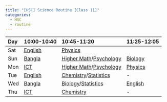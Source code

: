 ```yaml
---
title: "[HSC] Science Routine [Class 11]"
categories:
  - HSC
  - routine
---
```


|	Day 	|10:00-10:40  |10:45-11:20		                |11:25-12:05		|
|	:---	|	:---	      |	:---			                    |	:---			|
|	Sat		|[English]	  |[Physics]	                    |		|
|	Sun		|[Bangla]	    |[Higher Math]/[Psychology]     |[Biology]		|
|	Mon		|[ICT]		    |[Higher Math]/[Psychology]     |[Physics]			|
|	Tue		|[English]	  |[Chemistry]/[Statistics]		    |   -		|
|	Wed		|[Bangla]	    |[Biology]/[Statistics]	        |[English]			|
|	Thu		|[ICT]		    |[Chemistry]	                  |   -   |

[Bangla]: https://us04web.zoom.us/j/73162499099?pwd=S3dtU0g2Ylk2YXo5UlMvZm5RWEsydz09
[English]: https://us04web.zoom.us/j/78866341890?pwd=TFQrUldmbVQ5OFIvaVpld0grTDg0dz09
[ICT]: https://us04web.zoom.us/j/72100793029?pwd=Z2ZFcTNPcWQvWGVFVy9vbjdWZ1RVUT09


[Biology]: https://us04web.zoom.us/j/78495951345?pwd=OVkzQXpqemdhMmhhSlFmNHhGQWVodz09
[Chemistry]: https://us04web.zoom.us/j/75770031395?pwd=VnhZb2lEWEUvTk9vL1FhcitrblB4dz09
[Higher Math]: https://us04web.zoom.us/j/79087318052?pwd=WVZSTmxZU1JTdzV6b2FQZXlaUTBZZz09
[Physics]: https://us04web.zoom.us/j/79760571705?pwd=QVo5aS8xdy9iNlRvYVB5eWpadzNyUT09
[Psychology]: https://us04web.zoom.us/j/4242883692?pwd=MzRrWGVieFREMGdQam0rWnNjaWU1dz09
[Statistics]: https://us04web.zoom.us/j/77375222083?pwd=SGRQaWFCVmh1QzZabTFNSDRzV2t2Zz09
